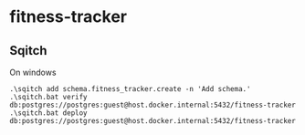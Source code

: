 # fitness-tracker

## Sqitch

On windows

```
.\sqitch add schema.fitness_tracker.create -n 'Add schema.'
.\sqitch.bat verify db:postgres://postgres:guest@host.docker.internal:5432/fitness-tracker
.\sqitch.bat deploy db:postgres://postgres:guest@host.docker.internal:5432/fitness-tracker
```
